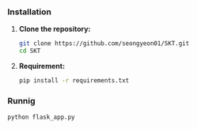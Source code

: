 ### Installation

1. **Clone the repository:**
   ```bash
   git clone https://github.com/seongyeon01/SKT.git
   cd SKT
2. **Requirement:**
   ```bash
   pip install -r requirements.txt

### Runnig
```bash
python flask_app.py
